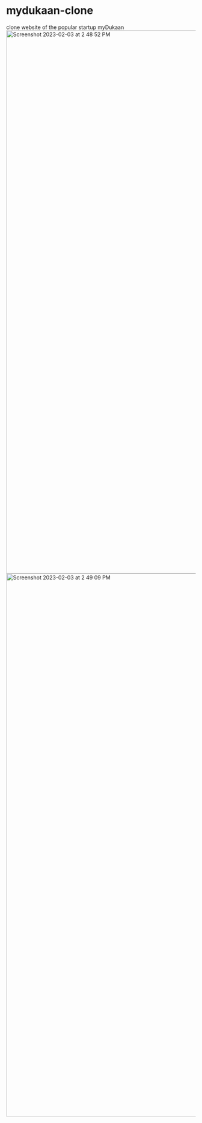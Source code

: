 
# mydukaan-clone
clone website of the popular startup myDukaan 
<img width="1440" alt="Screenshot 2023-02-03 at 2 48 52 PM" src="https://user-images.githubusercontent.com/115614705/216561304-3aaeecd6-3fca-42b5-95df-29fcf38c8411.png">
<img width="1440" alt="Screenshot 2023-02-03 at 2 49 09 PM" src="https://user-images.githubusercontent.com/115614705/216561354-20974326-25e1-44e8-a3c1-9076e66c1e07.png">
